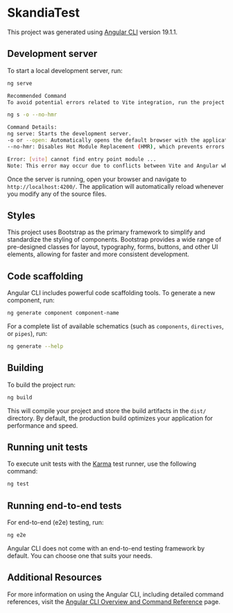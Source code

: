 # SkandiaTest

This project was generated using [Angular CLI](https://github.com/angular/angular-cli) version 19.1.1.

## Development server

To start a local development server, run:

```bash
ng serve

Recommended Command
To avoid potential errors related to Vite integration, run the project with the following command:

ng s -o --no-hmr

Command Details:
ng serve: Starts the development server.
-o or --open: Automatically opens the default browser with the application.
--no-hmr: Disables Hot Module Replacement (HMR), which prevents errors such as:

Error: [vite] cannot find entry point module ...
Note: This error may occur due to conflicts between Vite and Angular when HMR is enabled. Using --no-hmr resolves the issue by forcing a full-page reload instead of dynamically reloading modules.
```
Once the server is running, open your browser and navigate to `http://localhost:4200/`. The application will automatically reload whenever you modify any of the source files.


## Styles 
This project uses Bootstrap as the primary framework to simplify and standardize the styling of components. Bootstrap provides a wide range of pre-designed classes for layout, typography, forms, buttons, and other UI elements, allowing for faster and more consistent development.

## Code scaffolding

Angular CLI includes powerful code scaffolding tools. To generate a new component, run:

```bash
ng generate component component-name
```

For a complete list of available schematics (such as `components`, `directives`, or `pipes`), run:

```bash
ng generate --help
```

## Building

To build the project run:

```bash
ng build
```

This will compile your project and store the build artifacts in the `dist/` directory. By default, the production build optimizes your application for performance and speed.

## Running unit tests

To execute unit tests with the [Karma](https://karma-runner.github.io) test runner, use the following command:

```bash
ng test
```

## Running end-to-end tests

For end-to-end (e2e) testing, run:

```bash
ng e2e
```

Angular CLI does not come with an end-to-end testing framework by default. You can choose one that suits your needs.

## Additional Resources

For more information on using the Angular CLI, including detailed command references, visit the [Angular CLI Overview and Command Reference](https://angular.dev/tools/cli) page.

